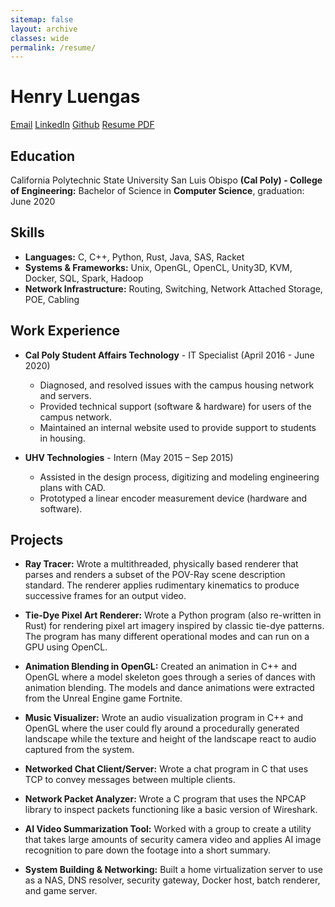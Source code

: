 ```yaml
---
sitemap: false
layout: archive
classes: wide
permalink: /resume/
---
```


# **Henry Luengas**

<a href="mailto:contact@luengas.io" class="btn btn--info btn--primary">Email</a>
<a href="https://www.linkedin.com/in/henry-luengas" class="btn btn--info btn--primary">LinkedIn</a>
<a href="https://github.com/hbot106" class="btn btn--info btn--primary">Github</a>
<a href="/assets/documents/HenryLuengas_Resume.pdf" class="btn btn--warning btn--primary">Resume PDF</a>

## Education
California Polytechnic State University San Luis Obispo **(Cal Poly) - College of Engineering:**
Bachelor of Science in **Computer Science**, graduation: June 2020

## Skills
* **Languages:** C, C++, Python, Rust, Java, SAS, Racket
* **Systems & Frameworks:** Unix, OpenGL, OpenCL, Unity3D, KVM, Docker, SQL, Spark, Hadoop
* **Network Infrastructure:** Routing, Switching, Network Attached Storage, POE, Cabling

## Work Experience
* **Cal Poly Student Affairs Technology** - IT Specialist (April 2016 - June 2020)
    * Diagnosed, and resolved issues with the campus housing network and servers.
    * Provided technical support (software & hardware) for users of the campus network.
    * Maintained an internal website used to provide support to students in housing.

* **UHV Technologies** - Intern (May 2015 – Sep 2015)
    * Assisted in the design process, digitizing and modeling engineering plans with CAD.
    * Prototyped a linear encoder measurement device (hardware and software).

## Projects
* **Ray Tracer:** Wrote a multithreaded, physically based renderer that parses and renders a subset of the POV-Ray scene description standard. The renderer applies rudimentary kinematics to produce successive frames for an output video. 

* **Tie-Dye Pixel Art Renderer:** Wrote a Python program (also re-written in Rust) for rendering pixel art imagery inspired by classic tie-dye patterns. The program has many different operational modes and can run on a GPU using OpenCL.

* **Animation Blending in OpenGL:** Created an animation in C++ and OpenGL where a model skeleton goes through a series of dances with animation blending. The models and dance animations were extracted from the Unreal Engine game Fortnite.

* **Music Visualizer:** Wrote an audio visualization program in C++ and OpenGL where the user could fly around a procedurally generated landscape while the texture and height of the landscape react to audio captured from the system.

* **Networked Chat Client/Server:** Wrote a chat program in C that uses TCP to convey messages between multiple clients. 

* **Network Packet Analyzer:** Wrote a C program that uses the NPCAP library to inspect packets functioning like a basic version of Wireshark.

* **AI Video Summarization Tool:** Worked with a group to create a utility that takes large amounts of security camera video and applies AI image recognition to pare down the footage into a short summary.

* **System Building & Networking:** Built a home virtualization server to use as a NAS, DNS resolver, security gateway, Docker host, batch renderer, and game server.
